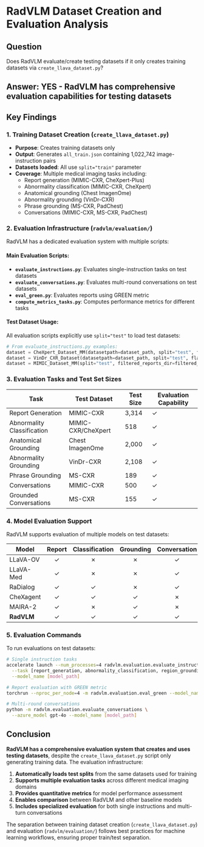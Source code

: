 # RadVLM Dataset Creation and Evaluation Analysis

## Question
Does RadVLM evaluate/create testing datasets if it only creates training datasets via `create_llava_dataset.py`?

## Answer: YES - RadVLM has comprehensive evaluation capabilities for testing datasets

## Key Findings

### 1. Training Dataset Creation (`create_llava_dataset.py`)
- **Purpose**: Creates training datasets only
- **Output**: Generates `all_train.json` containing 1,022,742 image-instruction pairs
- **Datasets loaded**: All use `split="train"` parameter
- **Coverage**: Multiple medical imaging tasks including:
  - Report generation (MIMIC-CXR, CheXpert-Plus)
  - Abnormality classification (MIMIC-CXR, CheXpert)
  - Anatomical grounding (Chest ImagenOme)
  - Abnormality grounding (VinDr-CXR)
  - Phrase grounding (MS-CXR, PadChest)
  - Conversations (MIMIC-CXR, MS-CXR, PadChest)

### 2. Evaluation Infrastructure (`radvlm/evaluation/`)
RadVLM has a dedicated evaluation system with multiple scripts:

#### Main Evaluation Scripts:
- **`evaluate_instructions.py`**: Evaluates single-instruction tasks on test datasets
- **`evaluate_conversations.py`**: Evaluates multi-round conversations on test datasets
- **`eval_green.py`**: Evaluates reports using GREEN metric
- **`compute_metrics_tasks.py`**: Computes performance metrics for different tasks

#### Test Dataset Usage:
All evaluation scripts explicitly use `split="test"` to load test datasets:

```python
# From evaluate_instructions.py examples:
dataset = CheXpert_Dataset_MM(datasetpath=dataset_path, split="test", flag_img=False)
dataset = VinDr_CXR_Dataset(datasetpath=dataset_path, split="test", flag_img=False)
dataset = MIMIC_Dataset_MM(split="test", filtered_reports_dir=filtered_reports_test)
```

### 3. Evaluation Tasks and Test Set Sizes

| Task | Test Dataset | Test Size | Evaluation Capability |
|------|-------------|-----------|---------------------|
| Report Generation | MIMIC-CXR | 3,314 | ✓ |
| Abnormality Classification | MIMIC-CXR/CheXpert | 518 | ✓ |
| Anatomical Grounding | Chest ImagenOme | 2,000 | ✓ |
| Abnormality Grounding | VinDr-CXR | 2,108 | ✓ |
| Phrase Grounding | MS-CXR | 189 | ✓ |
| Conversations | MIMIC-CXR | 500 | ✓ |
| Grounded Conversations | MS-CXR | 155 | ✓ |

### 4. Model Evaluation Support

RadVLM supports evaluation of multiple models on test datasets:

| Model | Report | Classification | Grounding | Conversation |
|-------|:------:|:--------------:|:---------:|:------------:|
| LLaVA-OV | ✓ | ✗ | ✗ | ✓ |
| LLaVA-Med | ✓ | ✗ | ✗ | ✓ |
| RaDialog | ✓ | ✓ | ✗ | ✓ |
| CheXagent | ✓ | ✓ | ✓ | ✗ |
| MAIRA-2 | ✓ | ✗ | ✓ | ✗ |
| **RadVLM** | ✓ | ✓ | ✓ | ✓ |

### 5. Evaluation Commands

To run evaluations on test datasets:

```bash
# Single instruction tasks
accelerate launch --num_processes=4 radvlm.evaluation.evaluate_instructions \
  --task [report_generation, abnormality_classification, region_grounding, abnormality_grounding] \
  --model_name [model_path]

# Report evaluation with GREEN metric  
torchrun --nproc_per_node=4 -m radvlm.evaluation.eval_green --model_name [model_path]

# Multi-round conversations
python -m radvlm.evaluation.evaluate_conversations \
  --azure_model gpt-4o --model_name [model_path]
```

## Conclusion

**RadVLM has a comprehensive evaluation system that creates and uses testing datasets**, despite the `create_llava_dataset.py` script only generating training data. The evaluation infrastructure:

1. **Automatically loads test splits** from the same datasets used for training
2. **Supports multiple evaluation tasks** across different medical imaging domains  
3. **Provides quantitative metrics** for model performance assessment
4. **Enables comparison** between RadVLM and other baseline models
5. **Includes specialized evaluation** for both single instructions and multi-turn conversations

The separation between training dataset creation (`create_llava_dataset.py`) and evaluation (`radvlm/evaluation/`) follows best practices for machine learning workflows, ensuring proper train/test separation.